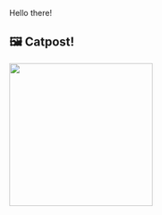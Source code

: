 Hello there!



## 🖼️ Catpost!

<sub>
    <img src="https://cdn2.thecatapi.com/images/abn.jpg" height="256">
</sub>

